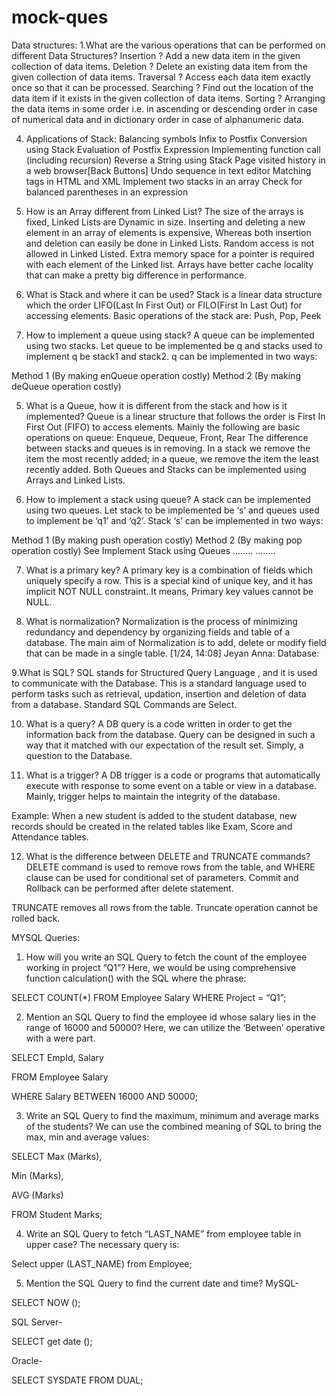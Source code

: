 # mock-ques
Data structures:
1.What are the various operations that can be performed on different Data Structures?
Insertion ? Add a new data item in the given collection of data items. Deletion ? Delete an existing data item from the given collection of data items. Traversal ? Access each data item exactly once so that it can be processed. Searching ? Find out the location of the data item if it exists in the given collection of data items. Sorting ? Arranging the data items in some order i.e. in ascending or descending order in case of numerical data and in dictionary order in case of alphanumeric data.

4. Applications of Stack:
Balancing symbols
Infix to Postfix Conversion using Stack
Evaluation of Postfix Expression
Implementing function call (including recursion)
Reverse a String using Stack
Page visited history in a web browser[Back Buttons]
Undo sequence in text editor
Matching tags in HTML and XML
Implement two stacks in an array
Check for balanced parentheses in an expression
2. How is an Array different from Linked List?
The size of the arrays is fixed, Linked Lists are Dynamic in size. Inserting and deleting a new element in an array of elements is expensive, Whereas both insertion and deletion can easily be done in Linked Lists. Random access is not allowed in Linked Listed. Extra memory space for a pointer is required with each element of the Linked list. Arrays have better cache locality that can make a pretty big difference in performance.

3. What is Stack and where it can be used?
Stack is a linear data structure which the order LIFO(Last In First Out) or FILO(First In Last Out) for accessing elements. Basic operations of the stack are: Push, Pop, Peek

4. How to implement a queue using stack?
A queue can be implemented using two stacks. Let queue to be implemented be q and stacks used to implement q be stack1 and stack2. q can be implemented in two ways:

Method 1 (By making enQueue operation costly) Method 2 (By making deQueue operation costly)

5. What is a Queue, how it is different from the stack and how is it implemented?
Queue is a linear structure that follows the order is First In First Out (FIFO) to access elements. Mainly the following are basic operations on queue: Enqueue, Dequeue, Front, Rear The difference between stacks and queues is in removing. In a stack we remove the item the most recently added; in a queue, we remove the item the least recently added. Both Queues and Stacks can be implemented using Arrays and Linked Lists.

6. How to implement a stack using queue?
A stack can be implemented using two queues. Let stack to be implemented be ‘s’ and queues used to implement be ‘q1’ and ‘q2’. Stack ‘s’ can be implemented in two ways:

Method 1 (By making push operation costly) Method 2 (By making pop operation costly) See Implement Stack using Queues ........ ........

7. What is a primary key?
A primary key is a combination of fields which uniquely specify a row. This is a special kind of unique key, and it has implicit NOT NULL constraint. It means, Primary key values cannot be NULL.

8. What is normalization?
Normalization is the process of minimizing redundancy and dependency by organizing fields and table of a database. The main aim of Normalization is to add, delete or modify field that can be made in a single table. [1/24, 14:08] Jeyan Anna: Database:

9.What is SQL?
SQL stands for Structured Query Language , and it is used to communicate with the Database. This is a standard language used to perform tasks such as retrieval, updation, insertion and deletion of data from a database. Standard SQL Commands are Select.

10. What is a query?
A DB query is a code written in order to get the information back from the database. Query can be designed in such a way that it matched with our expectation of the result set. Simply, a question to the Database.

11. What is a trigger?
A DB trigger is a code or programs that automatically execute with response to some event on a table or view in a database. Mainly, trigger helps to maintain the integrity of the database.

Example: When a new student is added to the student database, new records should be created in the related tables like Exam, Score and Attendance tables.

12. What is the difference between DELETE and TRUNCATE commands?
DELETE command is used to remove rows from the table, and WHERE clause can be used for conditional set of parameters. Commit and Rollback can be performed after delete statement.

TRUNCATE removes all rows from the table. Truncate operation cannot be rolled back.

MYSQL Queries:
1. How will you write an SQL Query to fetch the count of the employee working in project “Q1”?
Here, we would be using comprehensive function calculation() with the SQL where the phrase:

SELECT COUNT(*) FROM Employee Salary WHERE Project = “Q1”;

2. Mention an SQL Query to find the employee id whose salary lies in the range of 16000 and 50000?
Here, we can utilize the ‘Between’ operative with a were part.

SELECT EmpId, Salary

FROM Employee Salary

WHERE Salary BETWEEN 16000 AND 50000;

3. Write an SQL Query to find the maximum, minimum and average marks of the students?
We can use the combined meaning of SQL to bring the max, min and average values:

SELECT Max (Marks),

Min (Marks),

AVG (Marks)

FROM Student Marks;

4. Write an SQL Query to fetch “LAST_NAME” from employee table in upper case?
The necessary query is:

Select upper (LAST_NAME) from Employee;

5. Mention the SQL Query to find the current date and time?
MySQL-

SELECT NOW ();

SQL Server-

SELECT get date ();

Oracle-

SELECT SYSDATE FROM DUAL;
